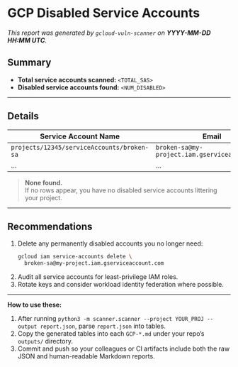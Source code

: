 <!-- File: GCP-Service-Accounts.md -->

# GCP Disabled Service Accounts

_This report was generated by `gcloud-vuln-scanner` on **YYYY-MM-DD HH:MM UTC**._

## Summary

- **Total service accounts scanned:** `<TOTAL_SAS>`  
- **Disabled service accounts found:** `<NUM_DISABLED>`

---

## Details

| Service Account Name         | Email                              |
|------------------------------|------------------------------------|
| `projects/12345/serviceAccounts/broken-sa` | `broken-sa@my-project.iam.gserviceaccount.com` |
| ...                          | ...                                |

> **None found.**  
> If no rows appear, you have no disabled service accounts littering your project.

---

## Recommendations

1. Delete any permanently disabled accounts you no longer need:
   ```bash
   gcloud iam service-accounts delete \
     broken-sa@my-project.iam.gserviceaccount.com
2. Audit all service accounts for least-privilege IAM roles.
3. Rotate keys and consider workload identity federation where possible.
   
---

**How to use these:**  
1. After running `python3 -m scanner.scanner --project YOUR_PROJ --output report.json`, parse `report.json` into tables.  
2. Copy the generated tables into each `GCP-*.md` under your repo’s `outputs/` directory.  
3. Commit and push so your colleagues or CI artifacts include both the raw JSON and human-readable Markdown reports.
